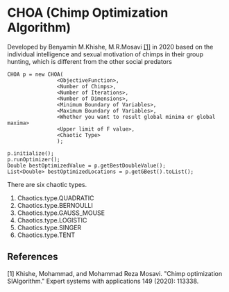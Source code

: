 # CHOA (Chimp Optimization Algorithm)

Developed by Benyamin M.Khishe, M.R.Mosavi  [[1]](#1) in 2020 based on the individual intelligence and sexual motivation of chimps in their group hunting, which is
different from the other social predators

```
CHOA p = new CHOA(
                <ObjectiveFunction>,
                <Number of Chimps>,
                <Number of Iterations>,
                <Number of Dimensions>,
                <Minimum Boundary of Variables>,
                <Maximum Boundary of Variables>,
                <Whether you want to result global minima or global maxima>
                <Upper limit of F value>,
                <Chaotic Type>
                );

p.initialize();
p.runOptimizer();
Double bestOptimizedValue = p.getBestDoubleValue();
List<Double> bestOptimizedLocations = p.getGBest().toList();
```

There are six chaotic types.

1. Chaotics.type.QUADRATIC
2. Chaotics.type.BERNOULLI
3. Chaotics.type.GAUSS_MOUSE
4. Chaotics.type.LOGISTIC
5. Chaotics.type.SINGER
6. Chaotics.type.TENT

## References
<a id="1">[1]</a> Khishe, Mohammad, and Mohammad Reza Mosavi. "Chimp optimization SIAlgorithm." Expert systems with applications 149 (2020): 113338.
